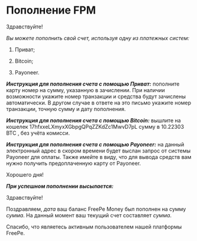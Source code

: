 # Пополнение FPM

Здравствуйте!

*Вы можете пополнить свой счет, используя одну из платежных систем:*

1. Приват; 

2. Bitcoin;

3. Payoneer. 

***Инструкция для пополнения счета с помощью Приват:***
пополните карту номер на сумму, указанную в зачислении. При наличии возможности укажите номер транзакции и средства будут зачислены автоматически. В другом случае в ответе на это письмо укажите номер транзакции, точную сумму и дату пополнения. 

***Инструкция для пополнения счета с помощью Bitcoin:*** вышлите на кошелек 17hfxxeLXmyxXGbpgQPqZZKdZc1MwvD7pL сумму в 10.22303 BTC , без учёта комисси.

***Инструкция для пополнения счета с помощью Payoneer:*** на данный электронный адрес в скором времени будет выслан запрос от системы Payoneer для оплаты. Также имейте в виду, что для вывода средств вам нужно получить предоплаченную карту от Payoneer.


Хорошего дня!




***При успешном пополнении высылается:***

Здравствуйте!

Поздравляем, *дата*   ваш баланс FreePe Money был пополнен на сумму *сумма*. На данный момент ваш текущий счет составляет *сумма*.  
 
Спасибо, что являетесь активным пользователем нашей платформы FreePe.

